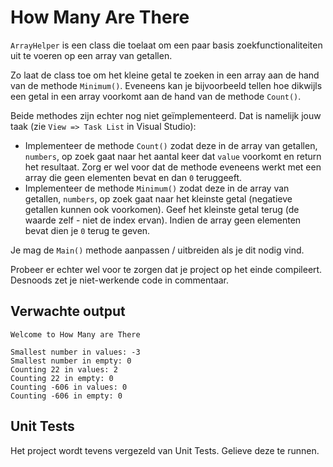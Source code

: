 # How Many Are There

`ArrayHelper` is een class die toelaat om een paar basis zoekfunctionaliteiten uit te voeren op een array van getallen.

Zo laat de class toe om het kleine getal te zoeken in een array aan de hand van de methode `Minimum()`. Eveneens kan je bijvoorbeeld tellen hoe dikwijls een getal in een array voorkomt aan de hand van de methode `Count()`.

Beide methodes zijn echter nog niet geïmplementeerd. Dat is namelijk jouw taak (zie `View => Task List` in Visual Studio):

* Implementeer de methode `Count()` zodat deze in de array van getallen, `numbers`, op zoek gaat naar het aantal keer dat `value` voorkomt en return het resultaat. Zorg er wel voor dat de methode eveneens werkt met een array die geen elementen bevat en dan `0` teruggeeft.
* Implementeer de methode `Minimum()` zodat deze in de array van getallen, `numbers`, op zoek gaat naar het kleinste getal (negatieve getallen kunnen ook voorkomen). Geef het kleinste getal terug (de waarde zelf - niet de index ervan). Indien de array geen elementen bevat dien je `0` terug te geven.

Je mag de `Main()` methode aanpassen / uitbreiden als je dit nodig vind.

Probeer er echter wel voor te zorgen dat je project op het einde compileert. Desnoods zet je niet-werkende code in commentaar.

## Verwachte output

```text
Welcome to How Many are There

Smallest number in values: -3
Smallest number in empty: 0
Counting 22 in values: 2
Counting 22 in empty: 0
Counting -606 in values: 0
Counting -606 in empty: 0
```

## Unit Tests

Het project wordt tevens vergezeld van Unit Tests. Gelieve deze te runnen.
